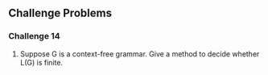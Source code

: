 ## Challenge Problems

### Challenge 14
1. Suppose G is a context-free grammar. Give a method to decide whether
L(G) is finite.
